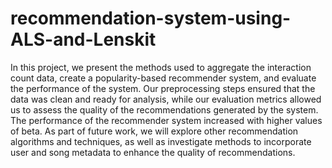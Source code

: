 # recommendation-system-using-ALS-and-Lenskit

In this project, we present the methods used to aggregate the interaction count data, create a popularity-based recommender system, and evaluate the performance of the system. Our preprocessing steps ensured that the data was clean and ready for analysis, while our evaluation metrics allowed us to assess the quality of the recommendations generated by the system. The performance of the recommender system increased with higher values of beta. As part of future work, we will explore other recommendation algorithms and techniques, as well as investigate methods to incorporate user and song metadata to enhance the quality of recommendations.
